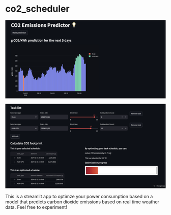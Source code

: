 # co2_scheduler

![Alt text](data/image_1.png)

![Alt text](data/image_2.png)

This is a streamlit app to optimze your power consumption
based on a model that predicts carbon dioxide emissions based on real time weather data.
Feel free to experiment!
